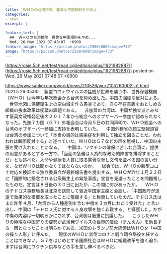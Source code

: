 ```yaml
---
title:  ＷＨＯの台湾排除　露骨な中国傾斜をやめよ  
categories:
- news
excerpt: |
  
feature_text: |
  ##  ＷＨＯの台湾排除　露骨な中国傾斜をやめ...
  Wed, 26 May 2021 07:48:07  +0900
feature_image: "https://picsum.photos/2560/600?image=733"
image: "https://picsum.photos/2560/600?image=733"
---
```


[https://rosie.5ch.net/test/read.cgi/editorialplus/1621982887/](https://rosie.5ch.net/test/read.cgi/editorialplus/1621982887/)
posted on Wed, 26 May 2021 07:48:07  +0900

<!--more-->

https://www.sankei.com/world/news/210526/wor2105260002-n1.html 2021.5.26 05:00 　新型コロナウイルスの猛威が世界を襲う中、世界保健機関（ＷＨＯ）は今年も年次総会から台湾を締め出した。中国の強硬な反対による。 　世界地図に保健衛生上の空白域を作る愚挙であり、自ら存在意義をおとしめる組織の抜本改革は喫緊の課題である。 　非加盟の台湾は、中国が独立派とみなす蔡英文政権発足後の２０１７年から総会へのオブザーバー参加が認められなくなった。先進７カ国（Ｇ７）外相会合は今月５日の共同声明で、ＷＨＯ総会への台湾のオブザーバー参加に支持を表明していた。 　中国外務省の趙立堅報道官は台湾の参加について「本当の目的は感染症を利用して独立を図ることだ。われわれは断固反対する」と述べていた。ＷＨＯはＧ７などの声を無視し、中国の主張を受け入れたことになる。 　中国は、ワクチンの確保に苦しむ台湾に、提供の用意があるとする一方で、「当面の急務は人為的な政治的障害を排除することだ」とも述べた。人命や健康を人質に取る露骨な脅し文句を並べる国の言い分を、なぜＷＨＯは聞かなくてはならないのか。 　総会では、ＷＨＯの新型コロナ対応を検証する独立委員会が最終報告書を提出する。ＷＨＯが昨年１月２２日に「国際的に懸念される公衆衛生上の緊急事態」宣言を見送ったことを問題視したものだ。宣言は８日後の３０日に出たが、この間に何があったか。 　ＷＨＯのテドロス事務局長は北京を訪問して習近平国家主席と会談し、「中国政府が迅速で効果的な措置を取ったことに敬服する」と称賛していたのだ。テドロス氏はまた昨年４月、「台湾から人種差別を含む中傷を３カ月にわたり受けた」と言い出し、中国は「テドロス氏に対する人身攻撃を強く非難する」と擁護した。だが中傷の内容は一切明らかにされず、台湾側は厳重に抗議した。 　こうしたＷＨＯの極端な中国寄りの姿勢が武漢発ウイルスの世界的蔓延（まんえん）を助長する一因となったことは明らかである。米国のトランプ前大統領はＷＨＯを「中国の操り人形」と呼んだ。 　現状のＷＨＯに新型コロナと戦う司令塔役を任せることはできない。Ｇ７をはじめとする国際社会はＷＨＯに組織改革を強く迫り、まずは台湾にワクチン供与などの手を差し伸べるべきだ。

